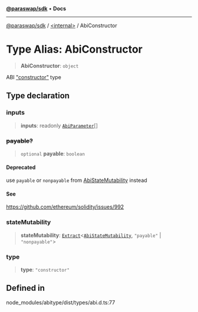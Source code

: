 [**@paraswap/sdk**](../../README.md) • **Docs**

***

[@paraswap/sdk](../../globals.md) / [\<internal\>](../README.md) / AbiConstructor

# Type Alias: AbiConstructor

> **AbiConstructor**: `object`

ABI ["constructor"](https://docs.soliditylang.org/en/latest/abi-spec.html#json) type

## Type declaration

### inputs

> **inputs**: readonly [`AbiParameter`](AbiParameter.md)[]

### ~~payable?~~

> `optional` **payable**: `boolean`

#### Deprecated

use `payable` or `nonpayable` from [AbiStateMutability](AbiStateMutability.md) instead

#### See

https://github.com/ethereum/solidity/issues/992

### stateMutability

> **stateMutability**: [`Extract`](Extract.md)\<[`AbiStateMutability`](AbiStateMutability.md), `"payable"` \| `"nonpayable"`\>

### type

> **type**: `"constructor"`

## Defined in

node\_modules/abitype/dist/types/abi.d.ts:77
